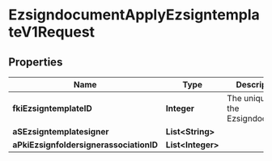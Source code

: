 

# EzsigndocumentApplyEzsigntemplateV1Request

## Properties

Name | Type | Description | Notes
------------ | ------------- | ------------- | -------------
**fkiEzsigntemplateID** | **Integer** | The unique ID of the Ezsigndocument | 
**aSEzsigntemplatesigner** | **List&lt;String&gt;** |  | 
**aPkiEzsignfoldersignerassociationID** | **List&lt;Integer&gt;** |  | 




